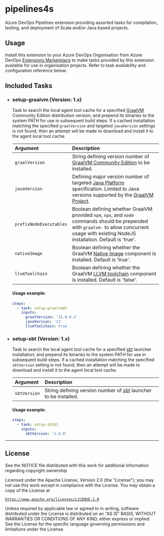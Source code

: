 # pipelines4s

Azure DevOps Pipelines extension providing assorted tasks for compilation, testing, and deployment of Scala and/or Java based projects.

## Usage

Install this extension to your Azure DevOps Organisation from Azure DevOps [Extensions Marketplace](https://marketplace.visualstudio.com/items?itemName=duchessa.pipelines4s)
to make tasks provided by this extension available for use in organisation projects. Refer to task availability and configuration reference below.

## Included Tasks

- ### setup-graalvm (Version: 1.x)
  Task to search the local agent tool cache for a specified [GraalVM](https://graalvm.org) Community Edition distribution
  version; and prepend its binaries to the system PATH for use in subsequent build steps. If a cached installation matching
  the specified `graalVersion`  and targeted `javaVersion` settings is not found, then an attempt will be made to download
  and install it to the agent local tool cache.

  | Argument                | Description                                                                                                                                                                                                                   |
  | :---------------------- | :---------------------------------------------------------------------------------------------------------------------------------------------------------------------------------------------------------------------------- |
  | `graalVersion`          | String defining version number of [GraalVM Community Edition](https://github.com/graalvm/graalvm-ce-builds/releases) to be installed.                                                                                         |
  | `javaVersion`           | Defining major version number of targeted [Java Platform](https://www.oracle.com/java/technologies/java-se-glance.html) specification. Limited to Java versions supported by the [GraalVM Project](https://www.graalvm.org/). |
  | `prefixNodeExecutables` | Boolean defining whether GraalVM provided `npm`, `npx`, and `node` commands should be prepended with `graalvm-` to allow concurrent usage with existing NodeJS installation. Default is 'true'.                               |
  | `nativeImage`           | Boolean defining whether the GraalVM [Native Image](https://www.graalvm.org/reference-manual/native-image/) component is installed. Default is 'true'.                                                                        |
  | `llvmToolchain`         | Boolean defining whether the GraalVM [LLVM toolchain](https://www.graalvm.org/reference-manual/llvm/) component is installed. Default is 'false'.                                                                             |

  #### Usage example:
  ```yaml
  steps:
    - task: setup-graalvm@1
      inputs:
        graalVersion: '21.0.0.2'
        javaVersion: '11'
        llvmToolchain: true
  ```

- ### setup-sbt (Version: 1.x)
  Task to search the local agent tool cache for a specified [sbt](https://www.scala-sbt.org/) launcher installation;
  and prepend its binaries to the system PATH for use in subsequent build steps. If a cached installation matching the
  specified `sbtVersion` setting is not found, then an attempt will be made to download and install it to the agent local
  tool cache.

  | Argument     | Description                                                                                            |
  | :----------- | :----------------------------------------------------------------------------------------------------- |
  | `sbtVersion` | String defining version number of [sbt](https://github.com/sbt/sbt/releases) launcher to be installed. |

  #### Usage example:
  ```yaml
  steps:
    - task: setup-sbt@1
      inputs:
        sbtVersion: '1.4.9'
  ```

_____________

## License
See the NOTICE file distributed with this work for additional information regarding copyright ownership

Licensed under the Apache License, Version 2.0 (the "License"); you may not use this work except in compliance
with the License. You may obtain a copy of the License at

[`https://www.apache.org/licenses/LICENSE-2.0`](https://www.apache.org/licenses/LICENSE-2.0)

Unless required by applicable law or agreed to in writing, software distributed under the License is distributed
on an "AS IS" BASIS, WITHOUT WARRANTIES OR CONDITIONS OF ANY KIND, either express or implied. See the License for
the specific language governing permissions and limitations under the License.

